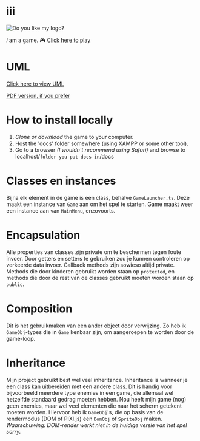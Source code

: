 # iii
![Do you like my logo?](https://5ven.stackstorage.com/public-share/OY6zjnbyT5a9ydj/preview?path=/&mode=thumbnail&size=medium)

_i_ am a game. :video_game:
[Click here to play](https://sven-zo.github.io/iii)

# UML
[Click here to view UML](https://drive.google.com/file/d/0B4BY0-Gk5LubSTBXb25iSjNoVGM/view?usp=sharing)

[PDF version, if you prefer](https://drive.google.com/file/d/0B4BY0-Gk5LubRUZxWVpvbk01bVE/view?usp=sharing)

# How to install locally
1. *Clone or download* the game to your computer.
2. Host the 'docs' folder somewhere (using XAMPP or some other tool).
3. Go to a browser *(I wouldn't recommend using Safari)* and browse to localhost/`folder you put docs in`/docs
# Classes en instances
Bijna elk element in de game is een class, behalve `GameLauncher.ts`. Deze maakt een instance van `Game` aan om het spel te starten. Game maakt weer een instance aan van `MainMenu`, enzovoorts.

# Encapsulation
Alle properties van classes zijn private om te beschermen tegen foute invoer. Door getters en setters te gebruiken zou je kunnen controleren op verkeerde data invoer. Callback methods zijn sowieso altijd private. Methods die door kinderen gebruikt worden staan op `protected`, en methods die door de rest van de classes gebruikt moeten worden staan op `public`.

# Composition
Dit is het gebruikmaken van een ander object door verwijzing. Zo heb ik `GameObj`-types die in `Game` kenbaar zijn, om aangeroepen te worden door de game-loop.

# Inheritance
Mijn project gebruikt best wel veel inheritance. Inheritance is wanneer je een class kan uitbereiden met een andere class. Dit is handig voor bijvoorbeeld meerdere type enemies in een game, die allemaal wel hetzelfde standaard gedrag moeten hebben. Nou heeft mijn game (nog) geen enemies, maar wel veel elementen die naar het scherm getekent moeten worden. Hiervoor heb ik `GameObj`'s, die op basis van de rendermodus (DOM of PIXI.js) een `DomObj` of `SpriteObj` maken. *Waarschuwing: DOM-render werkt niet in de huidige versie van het spel sorry.* 
